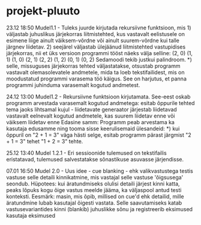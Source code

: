 # projekt-pluuto

23.12 18:50
Mudel1.1 - Tuleks juurde kirjutada rekursiivne funktsioon, mis
		1) väljastab juhuslikus järjekorras liitmistehted, kus vastavalt eelistusele on esimene liige
		   ainult väiksem-võrdne või ainult suurem-võrdne kui talle järgnev liidetav.
		2) seejärel väljastab ülejäänud liitmistehted vastupidises järjekorras, nii et üks versioon
		   programmi tööst näeks välja selline:
		   (2, 0)
		   (1, 1)
		   (1, 0)
		   (2, 1)
		   (2, 2)
		   (1, 2)
		   (0, 1)
		   (0, 2)
		   Sedamoodi tekib justkui palindroom.
		*) selle, missuguses järjekorras tehted väljastatakse, otsustab programm vastavalt olemasolevatele
		   andmetele, mida ta loeb tekstifailidest, mis on moodustatud programmi varasema töö käigus.
		   See on harjutus, et panna programmi juhinduma varasemalt kogutud andmetest.

24.12 13:00
Mudel1.2 - Rekursiivne funktsioon kirjutamata. See-eest oskab programm arvestada varasemalt kogutud andmetega:
		esitab õppurile tehted tema jaoks lihtsamal kujul - liidetavate generaator järjestab liidetavad
		vastavalt eelnevalt kogutud andmetele, kas suurem liidetav enne või väiksem liidetav enne
	   Edasine samm:
		Programm peab arvestama ka kasutaja edusamme ning tooma sisse keerulisemaid ülesandeid:
			*) kui õppuril on "2 + 1 = 3" väga hästi selge, esitab programm pärast järgmist
			   "2 + 1 = 3" tehet "1 + 2 = 3" tehte.

25.12 13:40
Mudel 1.2.1 - Eri sessioonide tulemused on tekstifailis eristatavad,
	      tulemused salvestatakse sõnastikuse asuvasse järjendisse.

07.01 16:50
Mudel 2.0 - 	Uus idee - cue blanking - ehk valikvastustega testis vastuse selle detaili kinnikatmine,
		mis vastajal selle vastuse 'õigsusega' seondub.
		Hüpotees: kui äratundmiseks olulisi detaili järjest kinni katta,
		peaks lõpuks kogu õige vastus meelde jääma, ka väljaspool antud testi konteksti.
		Eesmärk: masin, mis õpib, millised on cue'd ehk detailid, mille äratundmine lubab kasutajal õigesti vastata.
		Selle saavutamiseks katab vastusevariantides kinni (blankib) juhuslikke sõnu ja registreerib eksimused kasutaja eksimused